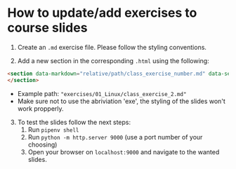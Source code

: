 How to update/add exercises to course slides
============================================

1. Create an `.md` exercise file. Please follow the styling conventions.  

2. Add a new section in the corresponding `.html` using the following:  
```html
<section data-markdown="relative/path/class_exercise_number.md" data-separator="^\n\n\n" data-separator-vertical="^\n\n">
</section>
```
   - Example path: `"exercises/01_Linux/class_exercise_2.md"`
   - Make sure not to use the abriviation 'exe', the styling of the slides won't work propperly.  

3. To test the slides follow the next steps:
   1. Run `pipenv shell`
   2. Run `python -m http.server 9000` (use a port number of your choosing)
   3. Open your browser on `localhost:9000` and navigate to the wanted slides.